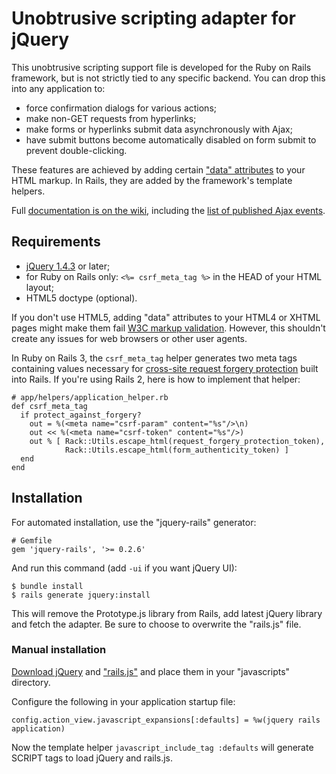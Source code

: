 Unobtrusive scripting adapter for jQuery
========================================

This unobtrusive scripting support file is developed for the Ruby on Rails framework, but is not strictly tied to any specific backend. You can drop this into any application to:

- force confirmation dialogs for various actions;
- make non-GET requests from hyperlinks;
- make forms or hyperlinks submit data asynchronously with Ajax;
- have submit buttons become automatically disabled on form submit to prevent double-clicking.

These features are achieved by adding certain ["data" attributes][data] to your HTML markup. In Rails, they are added by the framework's template helpers.

Full [documentation is on the wiki][wiki], including the [list of published Ajax events][events].

Requirements
------------

- [jQuery 1.4.3][jquery] or later;
- for Ruby on Rails only: `<%= csrf_meta_tag %>` in the HEAD of your HTML layout;
- HTML5 doctype (optional).

If you don't use HTML5, adding "data" attributes to your HTML4 or XHTML pages might make them fail [W3C markup validation][validator]. However, this shouldn't create any issues for web browsers or other user agents.

In Ruby on Rails 3, the `csrf_meta_tag` helper generates two meta tags containing values necessary for [cross-site request forgery protection][csrf] built into Rails. If you're using Rails 2, here is how to implement that helper:

    # app/helpers/application_helper.rb
    def csrf_meta_tag
      if protect_against_forgery?
        out = %(<meta name="csrf-param" content="%s"/>\n)
        out << %(<meta name="csrf-token" content="%s"/>)
        out % [ Rack::Utils.escape_html(request_forgery_protection_token),
                Rack::Utils.escape_html(form_authenticity_token) ]
      end
    end

Installation
------------

For automated installation, use the "jquery-rails" generator:

    # Gemfile
    gem 'jquery-rails', '>= 0.2.6'

And run this command (add `-ui` if you want jQuery UI):

    $ bundle install
    $ rails generate jquery:install

This will remove the Prototype.js library from Rails, add latest jQuery library and fetch the adapter. Be sure to choose to overwrite the "rails.js" file.

### Manual installation

[Download jQuery][jquery] and ["rails.js"][adapter] and place them in your "javascripts" directory.

Configure the following in your application startup file:

    config.action_view.javascript_expansions[:defaults] = %w(jquery rails application)

Now the template helper `javascript_include_tag :defaults` will generate SCRIPT tags to load jQuery and rails.js.


[data]: http://dev.w3.org/html5/spec/elements.html#embedding-custom-non-visible-data-with-the-data-attributes "Embedding custom non-visible data with the data-* attributes"
[wiki]: https://github.com/rails/jquery-ujs/wiki
[events]: https://github.com/rails/jquery-ujs/wiki/ajax
[jquery]: http://docs.jquery.com/Downloading_jQuery
[validator]: http://validator.w3.org/
[csrf]: http://api.rubyonrails.org/classes/ActionController/RequestForgeryProtection.html
[adapter]: https://github.com/rails/jquery-ujs/raw/master/src/rails.js
